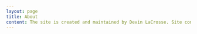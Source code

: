```yaml
---
layout: page
title: About
content: The site is created and maintained by Devin LaCrosse. Site content is provided by a variety of amazing book worms.
---
```

